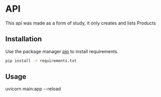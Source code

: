 # API
This api was made as a form of study, it only creates and lists Products


## Installation

Use the package manager [pip](https://pip.pypa.io/en/stable/) to install requirements.

```bash
pip install -r requirements.txt
```

## Usage
uvicorn main:app --reload
